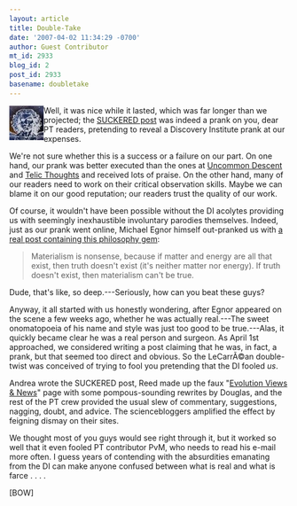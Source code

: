 ```yaml
---
layout: article
title: Double-Take
date: '2007-04-02 11:34:29 -0700'
author: Guest Contributor
mt_id: 2933
blog_id: 2
post_id: 2933
basename: doubletake
---
```

<img src="/uploads/2007/piratehead.jpg" alt="piratehead.jpg" width="62" height="62" style="float:left;" />

Well, it was nice while it lasted, which was far longer than we projected; the [SUCKERED post](http://www.pandasthumb.org/archives/2007/04/suckered.html) was indeed a prank on you, dear PT readers, pretending to reveal a Discovery Institute prank at our expenses.

We're not sure whether this is a success or a failure on our part.  On one hand, our prank was better executed than the ones at [Uncommon Descent](http://www.uncommondescent.com/intelligent-design/finchs-mutation-paste-gets-results/) and [Telic Thoughts](http://telicthoughts.com/the-end-of-an-era/) and received lots of praise.  On the other hand, many of our readers need to work on their critical observation skills.  Maybe we can blame it on our good reputation; our readers trust the quality of our work.

Of course, it wouldn't have been possible without the DI acolytes providing us with seemingly inexhaustible involuntary parodies themselves.  Indeed, just as our prank went online, Michael Egnor himself out-pranked us with [a real post containing this philosophy gem](http://www.evolutionnews.org/2007/04/what_if_darwinism_were_right.html):

> Materialism is nonsense, because if matter and energy are all that exist, then truth doesn't exist (it's neither matter nor energy). If truth doesn't exist, then materialism can't be true.

Dude, that's like, so deep.---Seriously, how can you beat these guys?

Anyway, it all started with us honestly wondering, after Egnor appeared on the scene a few weeks ago, whether he was actually real.---The sweet onomatopoeia of his name and style was just too good to be true.---Alas, it quickly became clear he was a real person and surgeon.  As April 1st approached, we considered writing a post claiming that he was, in fact, a prank, but that seemed too direct and obvious.  So the LeCarrÃ©an double-twist was conceived of trying to fool you pretending that the DI fooled _us_.

Andrea wrote the SUCKERED post, Reed made up the faux "[Evolution Views & News](http://www.evolutionnews.net/2007/04/april_fools.html)" page with some pompous-sounding rewrites by Douglas, and the rest of the PT crew provided the usual slew of commentary, suggestions, nagging, doubt, and advice.  The sciencebloggers amplified the effect by feigning dismay on their sites.  

We thought most of you guys would see right through it, but it worked so well that it even fooled  PT contributor PvM, who needs to read his e-mail more often.  I guess years of contending with the absurdities emanating from the DI can make anyone confused between what is real and what is farce . . . .

\[BOW\]
